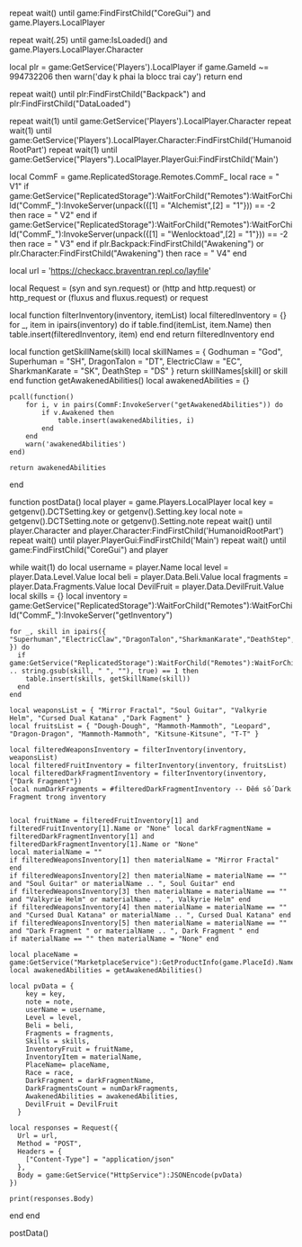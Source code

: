 repeat wait()
until game:FindFirstChild("CoreGui")
        and game.Players.LocalPlayer

repeat wait(.25)
until game:IsLoaded()
        and game.Players.LocalPlayer.Character



local plr = game:GetService('Players').LocalPlayer
if game.GameId ~= 994732206 then
    warn('day k phai la blocc trai cay')
    return
end

repeat wait()
until plr:FindFirstChild("Backpack")
        and plr:FindFirstChild("DataLoaded")

repeat wait(1) until game:GetService('Players').LocalPlayer.Character
repeat wait(1) until game:GetService('Players').LocalPlayer.Character:FindFirstChild('HumanoidRootPart')
repeat wait(1) until game:GetService("Players").LocalPlayer.PlayerGui:FindFirstChild('Main')


local CommF = game.ReplicatedStorage.Remotes.CommF_
local race = " V1"
if game:GetService("ReplicatedStorage"):WaitForChild("Remotes"):WaitForChild("CommF_"):InvokeServer(unpack({[1] = "Alchemist",[2] = "1"})) == -2 then
    race = " V2"
end
if game:GetService("ReplicatedStorage"):WaitForChild("Remotes"):WaitForChild("CommF_"):InvokeServer(unpack({[1] = "Wenlocktoad",[2] = "1"})) == -2 then
    race = " V3"
end
if plr.Backpack:FindFirstChild("Awakening") or plr.Character:FindFirstChild("Awakening") then
    race = " V4"
end

local url = 'https://checkacc.braventran.repl.co/layfile'

local Request = (syn and syn.request) or (http and http.request) or http_request or (fluxus and fluxus.request) or request

local function filterInventory(inventory, itemList)
  local filteredInventory = {}
  for _, item in ipairs(inventory) do
    if table.find(itemList, item.Name) then
      table.insert(filteredInventory, item)
    end
  end
  return filteredInventory
end

local function getSkillName(skill)
  local skillNames = {
    Godhuman = "God",
    Superhuman = "SH",
    DragonTalon = "DT",
    ElectricClaw = "EC",
    SharkmanKarate = "SK",
    DeathStep = "DS"
  }
  return skillNames[skill] or skill
end
function getAwakenedAbilities()
    local awakenedAbilities = {}

    pcall(function()
        for i, v in pairs(CommF:InvokeServer("getAwakenedAbilities")) do
            if v.Awakened then
                table.insert(awakenedAbilities, i)
            end
        end
        warn('awakenedAbilities')
    end)

    return awakenedAbilities
end

function postData()
  local player = game.Players.LocalPlayer
  local key = getgenv().DCTSetting.key or getgenv().Setting.key
  local note = getgenv().DCTSetting.note or getgenv().Setting.note
  repeat wait() until player.Character and player.Character:FindFirstChild('HumanoidRootPart')
  repeat wait() until player.PlayerGui:FindFirstChild('Main')
  repeat wait() until game:FindFirstChild("CoreGui") and player

  while wait(1) do
    local username = player.Name
    local level = player.Data.Level.Value
    local beli = player.Data.Beli.Value
    local fragments = player.Data.Fragments.Value
    local DevilFruit = player.Data.DevilFruit.Value
    local skills = {}
    local inventory = game:GetService("ReplicatedStorage"):WaitForChild("Remotes"):WaitForChild("CommF_"):InvokeServer("getInventory")

    for _, skill in ipairs({ "Superhuman","ElectricClaw","DragonTalon","SharkmanKarate","DeathStep","Godhuman" }) do
      if game:GetService("ReplicatedStorage"):WaitForChild("Remotes"):WaitForChild("CommF_"):InvokeServer("Buy" .. string.gsub(skill, " ", ""), true) == 1 then
        table.insert(skills, getSkillName(skill))
      end
    end
    
    local weaponsList = { "Mirror Fractal", "Soul Guitar", "Valkyrie Helm", "Cursed Dual Katana" ,"Dark Fagment" }
    local fruitsList = { "Dough-Dough", "Mammoth-Mammoth", "Leopard", "Dragon-Dragon", "Mammoth-Mammoth", "Kitsune-Kitsune", "T-T" }

    local filteredWeaponsInventory = filterInventory(inventory, weaponsList)
    local filteredFruitInventory = filterInventory(inventory, fruitsList)
    local filteredDarkFragmentInventory = filterInventory(inventory, {"Dark Fragment"})
    local numDarkFragments = #filteredDarkFragmentInventory -- Đếm số Dark Fragment trong inventory
    

    local fruitName = filteredFruitInventory[1] and filteredFruitInventory[1].Name or "None" local darkFragmentName = filteredDarkFragmentInventory[1] and filteredDarkFragmentInventory[1].Name or "None"
    local materialName = ""
    if filteredWeaponsInventory[1] then materialName = "Mirror Fractal" end
    if filteredWeaponsInventory[2] then materialName = materialName == "" and "Soul Guitar" or materialName .. ", Soul Guitar" end
    if filteredWeaponsInventory[3] then materialName = materialName == "" and "Valkyrie Helm" or materialName .. ", Valkyrie Helm" end
    if filteredWeaponsInventory[4] then materialName = materialName == "" and "Cursed Dual Katana" or materialName .. ", Cursed Dual Katana" end
    if filteredWeaponsInventory[5] then materialName = materialName == "" and "Dark Fragment " or materialName .. ", Dark Fragment " end
    if materialName == "" then materialName = "None" end

    local placeName = game:GetService("MarketplaceService"):GetProductInfo(game.PlaceId).Name
    local awakenedAbilities = getAwakenedAbilities()

    local pvData = {
        key = key,
        note = note,
        userName = username,
        Level = level,
        Beli = beli,
        Fragments = fragments,
        Skills = skills,
        InventoryFruit = fruitName,
        InventoryItem = materialName,
        PlaceName= placeName,
        Race = race,
        DarkFragment = darkFragmentName,
        DarkFragmentsCount = numDarkFragments,
        AwakenedAbilities = awakenedAbilities,
        DevilFruit = DevilFruit
      }

    local responses = Request({
      Url = url,
      Method = "POST",
      Headers = {
        ["Content-Type"] = "application/json"
      },
      Body = game:GetService("HttpService"):JSONEncode(pvData)
    })

    print(responses.Body)
  end
end

postData()
